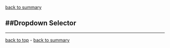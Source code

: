 ﻿[back to summary](summary.md)

##Dropdown Selector
------------------------------------------------------------------------



------------------------------------------------------------------------

[back to top](#table-dropdown-directive) - [back to summary](summary.md)

